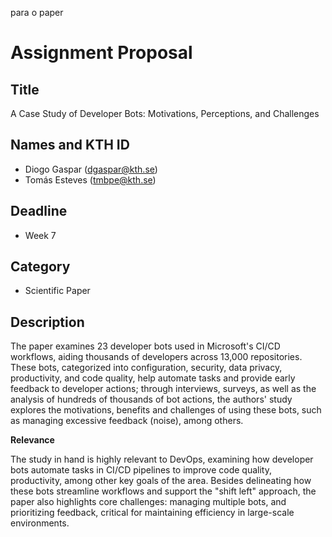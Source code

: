 para o paper

# Assignment Proposal

## Title

A Case Study of Developer Bots: Motivations, Perceptions, and Challenges

## Names and KTH ID

- Diogo Gaspar (dgaspar@kth.se)
- Tomás Esteves (tmbpe@kth.se)

## Deadline

- Week 7

## Category

- Scientific Paper

## Description

The paper examines 23 developer bots used in Microsoft's CI/CD workflows, aiding thousands of developers across 13,000 repositories. These bots, categorized into configuration, security, data privacy, productivity, and code quality, help automate tasks and provide early feedback to developer actions; through interviews, surveys, as well as the analysis of hundreds of thousands of bot actions, the authors' study explores the motivations, benefits and challenges of using these bots, such as managing excessive feedback (noise), among others.

**Relevance**

The study in hand is highly relevant to DevOps, examining how developer bots automate tasks in CI/CD pipelines to improve code quality, productivity, among other key goals of the area. Besides delineating how these bots streamline workflows and support the "shift left" approach, the paper also highlights core challenges: managing multiple bots, and prioritizing feedback, critical for maintaining efficiency in large-scale environments.

